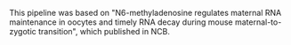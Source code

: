 This pipeline was based on "N6-methyladenosine regulates maternal RNA maintenance in oocytes and timely RNA decay during mouse maternal-to-zygotic transition", which published in NCB.

